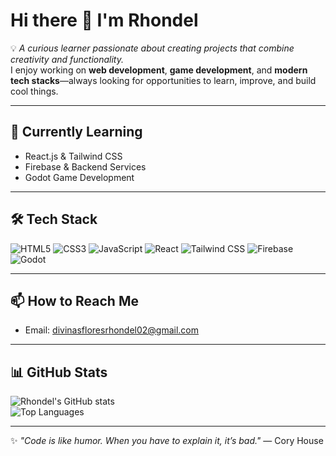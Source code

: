 # Hi there 👋 I'm Rhondel

💡 *A curious learner passionate about creating projects that combine creativity and functionality.*  
I enjoy working on **web development**, **game development**, and **modern tech stacks**—always looking for opportunities to learn, improve, and build cool things.

---

## 🌱 Currently Learning
- React.js & Tailwind CSS  
- Firebase & Backend Services  
- Godot Game Development

---

## 🛠 Tech Stack

![HTML5](https://img.shields.io/badge/HTML5-E34F26?style=for-the-badge&logo=html5&logoColor=white)
![CSS3](https://img.shields.io/badge/CSS3-1572B6?style=for-the-badge&logo=css3&logoColor=white)
![JavaScript](https://img.shields.io/badge/JavaScript-F7DF1E?style=for-the-badge&logo=javascript&logoColor=black)
![React](https://img.shields.io/badge/React-61DAFB?style=for-the-badge&logo=react&logoColor=black)
![Tailwind CSS](https://img.shields.io/badge/Tailwind_CSS-38B2AC?style=for-the-badge&logo=tailwind-css&logoColor=white)
![Firebase](https://img.shields.io/badge/Firebase-FFCA28?style=for-the-badge&logo=firebase&logoColor=black)
![Godot](https://img.shields.io/badge/Godot-478CBF?style=for-the-badge&logo=godot-engine&logoColor=white)

---

## 📫 How to Reach Me
- Email: [divinasfloresrhondel02@gmail.com](mailto:divinasfloresrhondel02@gmail.com)

---

## 📊 GitHub Stats
![Rhondel's GitHub stats](https://github-readme-stats.vercel.app/api?rhondeldi=RSDIV&show_icons=true&theme=tokyonight)  
![Top Languages](https://github-readme-stats.vercel.app/api/top-langs/?rhondeldi=RSDIV&layout=compact&theme=tokyonight)

---

✨ *"Code is like humor. When you have to explain it, it’s bad."* — Cory House
